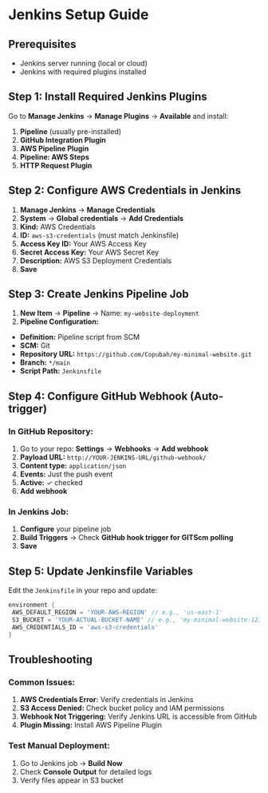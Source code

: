 # Jenkins Setup Guide

## Prerequisites
- Jenkins server running (local or cloud)
- Jenkins with required plugins installed

## Step 1: Install Required Jenkins Plugins

Go to **Manage Jenkins** → **Manage Plugins** → **Available** and install:

1. **Pipeline** (usually pre-installed)
2. **GitHub Integration Plugin**
3. **AWS Pipeline Plugin**
4. **Pipeline: AWS Steps**
5. **HTTP Request Plugin**

## Step 2: Configure AWS Credentials in Jenkins

1. **Manage Jenkins** → **Manage Credentials**
2. **System** → **Global credentials** → **Add Credentials**
3. **Kind:** AWS Credentials
4. **ID:** `aws-s3-credentials` (must match Jenkinsfile)
5. **Access Key ID:** Your AWS Access Key
6. **Secret Access Key:** Your AWS Secret Key
7. **Description:** AWS S3 Deployment Credentials
8. **Save**

## Step 3: Create Jenkins Pipeline Job

1. **New Item** → **Pipeline** → Name: `my-website-deployment`
2. **Pipeline Configuration:**
 - **Definition:** Pipeline script from SCM
 - **SCM:** Git
 - **Repository URL:** `https://github.com/Copubah/my-minimal-website.git`
 - **Branch:** `*/main`
 - **Script Path:** `Jenkinsfile`

## Step 4: Configure GitHub Webhook (Auto-trigger)

### In GitHub Repository:
1. Go to your repo: **Settings** → **Webhooks** → **Add webhook**
2. **Payload URL:** `http://YOUR-JENKINS-URL/github-webhook/`
3. **Content type:** `application/json`
4. **Events:** Just the push event
5. **Active:** ✓ checked
6. **Add webhook**

### In Jenkins Job:
1. **Configure** your pipeline job
2. **Build Triggers** → Check **GitHub hook trigger for GITScm polling**
3. **Save**

## Step 5: Update Jenkinsfile Variables

Edit the `Jenkinsfile` in your repo and update:
```groovy
environment {
 AWS_DEFAULT_REGION = 'YOUR-AWS-REGION' // e.g., 'us-east-1'
 S3_BUCKET = 'YOUR-ACTUAL-BUCKET-NAME' // e.g., 'my-minimal-website-12345'
 AWS_CREDENTIALS_ID = 'aws-s3-credentials'
}
```

## Troubleshooting

### Common Issues:
1. **AWS Credentials Error:** Verify credentials in Jenkins
2. **S3 Access Denied:** Check bucket policy and IAM permissions
3. **Webhook Not Triggering:** Verify Jenkins URL is accessible from GitHub
4. **Plugin Missing:** Install AWS Pipeline Plugin

### Test Manual Deployment:
1. Go to Jenkins job → **Build Now**
2. Check **Console Output** for detailed logs
3. Verify files appear in S3 bucket